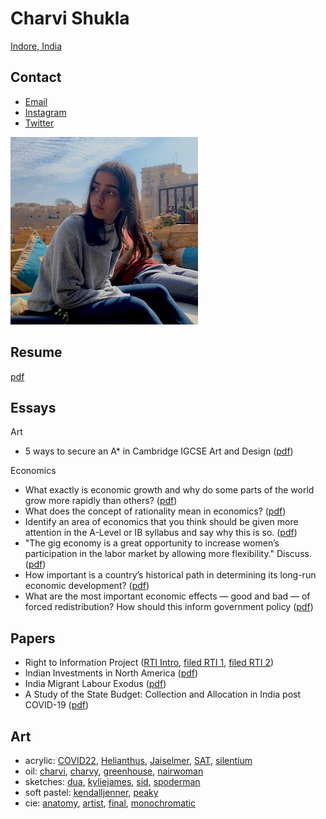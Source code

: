 # Charvi Shukla

[Indore, India](https://goo.gl/maps/M1u6cgA5w1VRcdFL8)

## Contact

- [Email](mailto:shukla.charvie@gmail.com)
- [Instagram](https://www.instagram.com/charvi__shukla/) 
- [Twitter](https://twitter.com/charvi__shukla)

![](charvi_shukla_profile_picture.png)

## Resume

[pdf](charvi_resume.pdf)

## Essays

Art

- 5 ways to secure an A* in Cambridge IGCSE Art and Design ([pdf](cie-art.pdf))

Economics

- What exactly is economic growth and why do some parts of the world grow more rapidly than others? ([pdf](dorian_fisher_economic_growth.pdf))
- What does the concept of rationality mean in economics? ([pdf](dorian_fisher_rationality.pdf))
- Identify an area of economics that you think should be given more attention in the A-Level or IB syllabus and say why this is so. ([pdf](dorian_fisher_school_education.pdf))
- "The gig economy is a great opportunity to increase women’s participation in the labor market by allowing more flexibility." Discuss. ([pdf](financial_times_gig_economies.pdf))
- How important is a country’s historical path in determining its long-run economic development? ([pdf](historical_path_london_school_of_economics.pdf))
- What are the most important economic effects — good and bad — of forced redistribution? How should this inform government policy ([pdf](john_locke_institute_redistribution_essay.pdf))

## Papers

- Right to Information Project ([RTI Intro](RTI_Intro.pdf), [filed RTI 1](filed_rti_1.pdf), [filed RTI 2](filed_rti_2.pdf))
- Indian Investments in North America ([pdf](indian_investments_in_north_america.pdf))
- India Migrant Labour Exodus ([pdf](migrant_labour_research.pdf))
- A Study of the State Budget: Collection and Allocation in India post COVID-19 ([pdf](state-budget-analysis.pdf))

## Art

- acrylic: [COVID22](COVID22.HEIC), [Helianthus](Helianthus.HEIC), [Jaiselmer](Jaiselmer.HEIC), [SAT](SAT.HEIC), [silentium](silentium.HEIC)
- oil: [charvi](charvi.jpg), [charvy](charvy.jpeg), [greenhouse](greenhouse.HEIC), [nairwoman](nairwoman.HEIC)
- sketches: [dua](dua.JPG), [kyliejames](kyliejames.JPG), [sid](sid.JPG), [spoderman](spoderman.JPG)
- soft pastel: [kendalljenner](kendalljenner.jpg), [peaky](peaky.HEIC)
- cie: [anatomy](anatomy-of-the-human-face.HEIC), [artist](artist-inspiration.jpeg), [final](final-outcome.HEIC), [monochromatic](monochromatic.HEIC)

